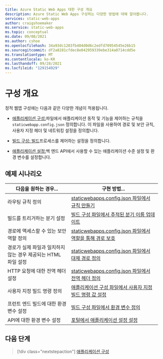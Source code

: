 ```yaml
---
title: Azure Static Web Apps 대한 구성 개요
description: Azure Static Web Apps 구성하는 다양한 방법에 대해 알아봅니다.
services: static-web-apps
author: craigshoemaker
ms.service: static-web-apps
ms.topic: conceptual
ms.date: 09/08/2021
ms.author: cshoe
ms.openlocfilehash: 34a93dc1203fb404d0d6c2edfd70954545e26b15
ms.sourcegitcommit: df2a8281cfdec8e042959339ebe314a0714cdd5e
ms.translationtype: MT
ms.contentlocale: ko-KR
ms.lasthandoff: 09/28/2021
ms.locfileid: "129154929"
---
```

# <a name="configuration-overview"></a>구성 개요

정적 웹앱 구성에는 다음과 같은 다양한 개념이 적용됩니다.

- [애플리케이션 구성:](./configuration.md)파일에서 애플리케이션 동작 및 기능을 제어하는 규칙을 `staticwebapp.config.json` 정의합니다. 이 파일을 사용하여 경로 및 보안 규칙, 사용자 지정 헤더 및 네트워킹 설정을 정의합니다.

- [빌드 구성: 빌드](./build-configuration.md)프로세스를 제어하는 설정을 정의합니다.

- [애플리케이션 설정:](./application-settings.md)백 엔드 API에서 사용할 수 있는 애플리케이션 수준 설정 및 환경 변수를 설정합니다.

## <a name="example-scenarios"></a>예제 시나리오

| 다음을 원하는 경우... | 구현 방법... |
|---|---|
| 라우팅 규칙 정의 | [staticwebapps.config.json 파일에서 규칙 만들기](./configuration.md) |
| 빌드를 트리거하는 분기 설정 | [빌드 구성 파일에서 추적된 분기 이름 업데이트](./build-configuration.md)  |
| 경로에 액세스할 수 있는 보안 역할 정의 | [staticwebapps.config.json 파일에서 역할을 통해 경로 보호](./configuration.md#securing-routes-with-roles) |
| 경로가 실제 파일과 일치하지 않는 경우 제공되는 HTML 파일 설정 | [staticwebapps.config.json 파일에서 대체 경로 정의](./configuration.md#fallback-routes) |
| HTTP 요청에 대한 전역 헤더 설정 | [staticwebapps.config.json 파일에서 전역 헤더 정의](./configuration.md#global-headers)|
| 사용자 지정 빌드 명령 정의 | [애플리케이션 구성 파일에서 사용자 지정 빌드 명령 값 설정](./build-configuration.md) |
| 프런트 엔드 빌드에 대한 환경 변수 설정 | [빌드 구성 파일에서 환경 변수 정의](./build-configuration.md#environment-variables) |
| API에 대한 환경 변수 설정 | [포털에서 애플리케이션 설정 설정](./application-settings.md) |

## <a name="next-steps"></a>다음 단계

> [!div class="nextstepaction"]
> [애플리케이션 구성](configuration.md)
